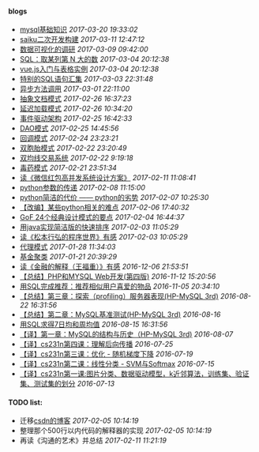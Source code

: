 #### blogs

* [mysql基础知识](database/basics.md) *2017-03-20 19:33:02*
* [saiku二次开发构建](BI/saiku/saiku_second_development_build.md) *2017-03-11 12:47:12*
* [数据可视化的调研](others/data_visualization_survey.md) *2017-03-09 09:42:00*
* [SQL：取某列第 N 大的数](database/Nth_Highest_Salary.md) *2017-03-04 20:12:38*
* [vue.js入门与表格实例](web/vue_tutorial.md) *2017-03-04 20:12:38*
* [特别的SQL语句汇集](database/special_sql.md) *2017-03-03 22:31:48*
* [异步方法调用](OOP/iluwatar-java-design-patterns/src/async/method/invocation/) *2017-03-01 22:11:00*
* [抽象文档模式](OOP/iluwatar-java-design-patterns/src/abstract_/document/) *2017-02-26 16:37:23*
* [延迟加载模式](OOP/iluwatar-java-design-patterns/src/lazy/loading/) *2017-02-26 10:34:20*
* [事件驱动架构](OOP/iluwatar-java-design-patterns/src/event/driven/architecture/) *2017-02-25 16:42:33*
* [DAO模式](OOP/iluwatar-java-design-patterns/src/dao) *2017-02-25 14:45:56*
* [回调模式](OOP/iluwatar-java-design-patterns/src/callback/) *2017-02-24 23:23:21*
* [双胞胎模式](OOP/iluwatar-java-design-patterns/src/twin/) *2017-02-22 23:20:49*
* [双均线交易系统](finance/double_average_line_system.md) *2017-02-22 9:19:18*
* [毒药模式](OOP/iluwatar-java-design-patterns/src/poison/pill/) *2017-02-21 23:51:34*
* [读《微信红包高并发系统设计方案》](others/the_system_desigh_of_wechat_red_packet.md) *2017-02-11 11:08:41*
* [python参数的传递](program_language/python/pass_arguments.md) *2017-02-08 11:15:00*
* [python简洁的代价 —— python的劣势](program_language/python/disadvantage.md) *2017-02-07 10:25:30*
* [【改编】某些python相关的难点](program_language/python/python_interview.md) *2017-02-06 17:40:32* 
* [GoF 24个经典设计模式的要点](OOP/outline_of_design_pattern.md) *2017-02-04 16:44:37* 
* [用java实现简洁版的快速排序](program_language/java/java_quick_sort.md) *2017-02-03 11:05:29*
* [读《松本行弘的程序世界》有感](book/matsumoto_yukihiro_code_no_sekai.md) *2017-02-03 10:05:29*
* [代理模式](OOP/proxy_pattern.md) *2017-01-28 11:34:03*
* [基金聚类](finance/fund_clustering.md) *2017-01-21 20:39:29*
* [读《金融的解释（王福重）》有感](finance/the_explanation_of_finance.md) *2016-12-06 21:53:51*
* [【总结】PHP和MYSQL Web开发(第四版)](web/php_and_mysql_web_development_book.md) *2016-11-12 15:20:56*
* [用SQL完成推荐：推荐相似用户喜爱的物品](database/similar-users-recommendation.md) *2016-11-05 20:34:10*
* [【总结】第三章：探索（profiling）服务器表现(HP-MySQL 3rd)](database/HP-MySQL-chapter-3-translation.pdf) *2016-08-22 16:31:56*
* [【总结】第二章：MySQL基准测试(HP-MySQL 3rd)](database/HP-MySQL-chapter-2-translation.pdf) *2016-08-16*
* [用SQL求得7日均和周均值](database/7-day-average-and-week-num.md) *2016-08-15 16:31:56*
* [【译】第一章：MySQL的结构与历史（HP-MySQL 3rd)](database/HP-MySQL-chapter-1-translation.pdf) *2016-08-07*
* [【译】cs231n第四课：理解后向传播](machine_learning/translating-cs231n-syllabus-4.pdf) *2016-07-25*
* [【译】cs231n第三课：优化 - 随机梯度下降](machine_learning/translating-cs231n-syllabus-3.pdf) *2016-07-19*
* [【译】cs231n第二课：线性分类 - SVM与Softmax](machine_learning/translating-cs231n-syllabus-2.pdf) *2016-07-15*
* [【译】cs231n第一课:图片分类、数据驱动模型，k近邻算法，训练集、验证集、测试集的划分](machine_learning/translating-cs231n-syllabus-1.pdf) *2016-07-13*


#### TODO list:
* 迁移[csdn的博客](http://blog.csdn.net/zy825316) *2017-02-05 10:14:19*
* 整理那个500行以内代码的解释器的实现 *2017-02-05 10:14:19*
* 再读《沟通的艺术》并总结 *2017-02-11 11:21:19*

